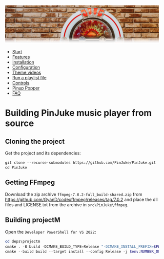 ![Jukebox](images/jukebox-header.png)

- [Start](index.md)
- [Features](FEATURES.md)
- [Installation](INSTALLATION.md)
- [Configuration](CONFIGURATION.md)
- [Theme videos](THEME-VIDEOS.md)
- [Run a playlist file](RUN.md)
- [Controls](CONTROLS.md)
- [Pinup Popper](PINUP-POPPER.md)
- [FAQ](FAQ.md)

# Building PinJuke music player from source

## Cloning the project

Get the project and its dependencies:

```shell
git clone --recurse-submodules https://github.com/PinJuke/PinJuke.git
cd PinJuke
```

## Getting FFmpeg

Download the zip archive `ffmpeg-7.0.2-full_build-shared.zip` from https://github.com/GyanD/codexffmpeg/releases/tag/7.0.2 and place the dll files and LICENSE.txt from the archive in `src\PinJuke\ffmpeg`.

## Building projectM

Open the `Developer PowerShell for VS 2022`:

```PowerShell
cd deps\projectm
cmake . -B build -DCMAKE_BUILD_TYPE=Release "-DCMAKE_INSTALL_PREFIX=$PWD/dist" "-DCMAKE_TOOLCHAIN_FILE=$Env:VCPKG_ROOT/scripts/buildsystems/vcpkg.cmake"
cmake --build build --target install --config Release -j $env:NUMBER_OF_PROCESSORS
```

